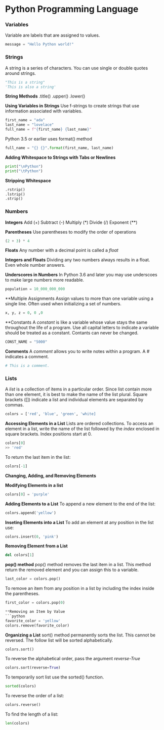 # Python Programming Language

### Variables
Variable are labels that are assigned to values.

```python
message = "Hello Python world!"
```

### Strings
A string is a series of characters. You can use single or double quotes around strings.

```python
"This is a string"
'This is also a string'
```

**String Methods**
.title()
.upper()
.lower()

**Using Variables in Strings**
Use f-strings to create strings that use information associated with variables.

```python
first_name = "ada"
last_name = "lovelace"
full_name = f"{first_name} {last_name}"
```

Python 3.5 or earlier uses format() method
```python
full_name = "{} {}".format(first_name, last_name)
```

**Adding Whitespace to Strings with Tabs or Newlines**

```python
print("\nPython")
print("\tPython")
```

**Stripping Whitespace**

```python
.rstrip()
.lstrip()
.strip()
```

### Numbers

**Integers**
Add (+)
Subtract (-)
Multiply (*)
Divide (/)
Exponent (**)

**Parentheses**
Use parentheses to modify the order of operations
```python
(2 + 3) * 4
```

**Floats**
Any number with a decimal point is called a *float*

**Integers and Floats**
Dividing any two numbers always results in a float. Even whole number answers.

**Underscores in Numbers**
In Python 3.6 and later you may use underscoes to make large numbers more readable. 

```python
population = 10_000_000_000
```

**Multiple Assignments
Assign values to more than one variable using a single line. Often used when initializing a set of numbers.
```python
x, y, z = 0, 0 ,0
```

**Constants
A *constant* is like a variable whose value stays the same throughout the life of a program. Use all capital letters to indicate a variable should be treated as a constant. Contants can never be changed.
```python
CONST_NAME = "5000"
```

**Comments**
A *comment* allows you to write notes within a program. A # indicates a comment. 
```python
# This is a comment.
```

### Lists

A *list* is a collection of items in a particular order. Since list contain more than one element, it is best to make the name of the list plural. Square brackets ([]) indicate a list and individual elements are separated by commas.

```python
colors = ['red', 'blue', 'green', 'white]
```

**Accessing Elements in a List**
Lists are ordered collections. To access an element in a list, write the name of the list followed by the *index* enclosed in square brackets. 
Index positions start at 0.

```python
colors[0] 
>> 'red'
```

To return the last item in the list:
```python
colors[-1]
```

**Changing, Adding, and Removing Elements**

**Modifying Elements in a list**
```python
colors[0] = 'purple'
```

**Adding Elements to a List**
To append a new element to the end of the list:
```python
colors.append('yellow')
```

**Inseting Elements into a List**
To add an element at any position in the list use:
```python
colors.insert(0, 'pink')
```

**Removing Element from a List**
```python
del colors[1]
```

**pop() method**
pop() method removes the last item in a list. This method return the removed element and you can assign this to a variable.
```python
last_color = colors.pop()
```

To remove an item from any position in a list by including the index inside the parentheses.
```python
first_color = colors.pop(0)

**Removing an Item by Value
```python
favorite_color = 'yellow'
colors.remove(favorite_color)
```

**Organizing a List**
sort() method permanently sorts the list. This cannot be reversed. The follow list will be sorted alphabetically.
```python
colors.sort()
```

To reverse the alphabetical order, pass the argument *reverse-True*
```python
colors.sort(reverse=True)
```

To temporarily sort list use the sorted() function. 
```python
sorted(colors)
```

To reverse the order of a list:
```python
colors.reverse()
```

To find the length of a list:
```python
len(colors)
```












